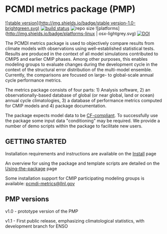 PCMDI metrics package (PMP)
======
[![stable version](http://img.shields.io/badge/stable version-1.0-brightgreen.svg)](https://github.com/PCMDI/pcmdi_metrics/releases/tag/1.0)
[![build status](https://travis-ci.org/PCMDI/pcmdi_metrics.svg?branch=master)](https://travis-ci.org/PCMDI/pcmdi_metrics/builds)
![repo size](https://reposs.herokuapp.com/?path=PCMDI/pcmdi_metrics)
![platforms](http://img.shields.io/badge/platforms-linux | osx-lightgrey.svg)
[![DOI](http://img.shields.io/badge/DOI-10.5281/zenodo.13952-orange.svg)](http://doi.org/10.5281/zenodo.13952)

The PCMDI metrics package is used to objectively compare results from climate models with observations using well-established statistical tests. Results are produced in the context of all model simulations contributed to CMIP5 and earlier CMIP phases.  Among other purposes, this enables modeling groups to evaluate changes during the development cycle in the context of the structural error distribution of the multi-model ensemble. Currently, the comparisons are focused on large- to global-scale annual cycle performance metrics.

The metrics package consists of four parts: 1) Analysis software, 2) an observationally-based database of global (or near global, land or ocean) annual cycle climatologies, 3) a database of performance metrics computed for CMIP models and 4) package documentation.

The package expects model data to be [CF-compliant](http://cfconventions.org/). To successfully use the package some input data "conditioning" may be required. We provide a number of demo scripts within the package to facilitate new users.

GETTING STARTED
----------------

Installation requirements and instructions are available on the [Install](https://github.com/PCMDI/pcmdi_metrics/wiki/Install) page

An overview for using the package and template scripts are detailed on the [Using-the-package](https://github.com/PCMDI/pcmdi_metrics/wiki/Using-the-package) page

Some installation support for CMIP participating modeling groups is available: pcmdi-metrics@llnl.gov


PMP versions
------------

v1.0 - prototype version of the PMP

v1.1 - First public release, emphasizing climatological statistics, with development branch for ENSO





